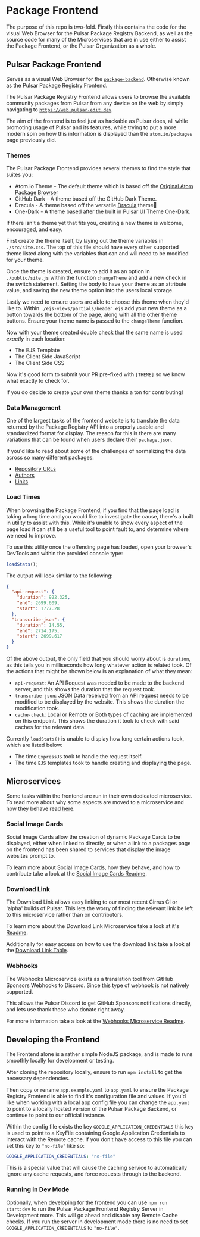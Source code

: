 # Package Frontend

The purpose of this repo is two-fold. Firstly this contains the code for the visual Web Browser for the Pulsar Package Registry Backend, as well as the source code for many of the Microservices that are in use either to assist the Package Frontend, or the Pulsar Organization as a whole.

## Pulsar Package Frontend

Serves as a visual Web Browser for the [`package-backend`](https://github.com/pulsar-edit/package-backend). Otherwise known as the Pulsar Package Registry Frontend.

The Pulsar Package Registry Frontend allows users to browse the available community packages from Pulsar from any device on the web by simply navigating to [`https://web.pulsar-edit.dev`](https://web.pulsar-edit.dev/).

The aim of the frontend is to feel just as hackable as Pulsar does, all while promoting usage of Pulsar and its features, while trying to put a more modern spin on how this information is displayed than the `atom.io/packages` page previously did.

### Themes

The Pulsar Package Frontend provides several themes to find the style that suites you:
  * Atom.io Theme - The default theme which is based off the [Original Atom Package Browser](https://atom.io/packages)
  * GitHub Dark - A theme based off the GitHub Dark Theme.
  * Dracula - A theme based off the versatile [Dracula](https://draculatheme.com/) theme🧛
  * One-Dark - A theme based after the built in Pulsar UI Theme One-Dark.

If there isn't a theme yet that fits you, creating a new theme is welcome, encouraged, and easy.

First create the theme itself, by laying out the theme variables in `./src/site.css`. The top of this file should have every other supported theme listed along with the variables that can and will need to be modified for your theme.

Once the theme is created, ensure to add it as an option in `./public/site.js` within the function `changeTheme` and add a new check in the switch statement. Setting the body to have your theme as an attribute value, and saving the new theme option into the users local storage.

Lastly we need to ensure users are able to choose this theme when they'd like to. Within `./ejs-views/partials/header.ejs` add your new theme as a button towards the bottom of the page, along with all the other theme buttons. Ensure your theme name is passed to the `changeTheme` function.

Now with your theme created double check that the same name is used *exactly* in each location:
  * The EJS Template
  * The Client Side JavaScript
  * The Client Side CSS

Now it's good form to submit your PR pre-fixed with `[THEME]` so we know what exactly to check for.

If you do decide to create your own theme thanks a ton for contributing!

### Data Management

One of the largest tasks of the frontend website is to translate the data returned by the Package Registry API into a properly usable and standardized format for display. The reason for this is there are many variations that can be found when users declare their `package.json`.

If you'd like to read about some of the challenges of normalizing the data across so many different packages:
  * [Repository URLs](/docs/repository-urls.md)
  * [Authors](/docs/authors.md)
  * [Links](/docs/links.md)

### Load Times

When browsing the Package Frontend, if you find that the page load is taking a long time and you would like to investigate the cause, there's a built in utility to assist with this. While it's unable to show every aspect of the page load it can still be a useful tool to point fault to, and determine where we need to improve.

To use this utility once the offending page has loaded, open your browser's DevTools and within the provided console type:

```javascript
loadStats();
```

The output will look similar to the following:

```json
{
  "api-request": {
    "duration": 922.325,
    "end": 2699.609,
    "start": 1777.28
  },
  "transcribe-json": {
    "duration": 14.55,
    "end": 2714.175,
    "start": 2699.617
  }
}
```

Of the above output, the only field that you should worry about is `duration`, as this tells you in milliseconds how long whatever action is related took. Of the actions that might be shown below is an explanation of what they mean:
  * `api-request`: An API Request was needed to be made to the backend server, and this shows the duration that the request took.
  * `transcribe-json`: JSON Data received from an API request needs to be modified to be displayed by the website. This shows the duration the modification took.
  * `cache-check`: Local or Remote or Both types of caching are implemented on this endpoint. This shows the duration it took to check with said caches for the relevant data.

Currently `loadStats()` is unable to display how long certain actions took, which are listed below:
  * The time `ExpressJS` took to handle the request itself.
  * The time `EJS` templates took to handle creating and displaying the page.

## Microservices

Some tasks within the frontend are run in their own dedicated microservice. To read more about why some aspects are moved to a microservice and how they behave read [here](./microservices/README.md).

### Social Image Cards

Social Image Cards allow the creation of dynamic Package Cards to be displayed, either when linked to directly, or when a link to a packages page on the frontend has been shared to services that display the image websites prompt to.

To learn more about Social Image Cards, how they behave, and how to contribute take a look at the [Social Image Cards Readme](./microservices/social-cards/README.md).

### Download Link

The Download Link allows easy linking to our most recent Cirrus CI or 'alpha' builds of Pulsar. This lets the worry of finding the relevant link be left to this microservice rather than on contributors.

To learn more about the Download Link Microservice take a look at it's [Readme](./microservices/download/README.md).

Additionally for easy access on how to use the download link take a look at the [Download Link Table](/docs/download_links.md).

### Webhooks

The Webhooks Microservice exists as a translation tool from GitHub Sponsors Webhooks to Discord. Since this type of webhook is not natively supported.

This allows the Pulsar Discord to get GitHub Sponsors notifications directly, and lets use thank those who donate right away.

For more information take a look at the [Webhooks Microservice Readme](./microservices/webhooks/README.md).

## Developing the Frontend

The Frontend alone is a rather simple NodeJS package, and is made to runs smoothly locally for development or testing.

After cloning the repository locally, ensure to run `npm install` to get the necessary dependencies.

Then copy or rename `app.example.yaml` to `app.yaml` to ensure the Package Registry Frontend is able to find it's configuration file and values. If you'd like when working with a local app config file you can change the `app.yaml` to point to a locally hosted version of the Pulsar Package Backend, or continue to point to our official instance.

Within the config file exists the key `GOOGLE_APPLICATION_CREDENTIALS` this key is used to point to a KeyFile containing Google Application Credentials to interact with the Remote cache. If you don't have access to this file you can set this key to `"no-file"` like so:

```yaml
GOOGLE_APPLICATION_CREDENTIALS: "no-file"
```

This is a special value that will cause the caching service to automatically ignore any cache requests, and force requests through to the backend.

### Running in Dev Mode

Optionally, when developing for the frontend you can use `npm run start:dev` to run the Pulsar Package Frontend Registry Server in Development more. This will go ahead and disable any Remote Cache checks. If you run the server in development mode there is no need to set `GOOGLE_APPLICATION_CREDENTIALS` to `"no-file"`.
